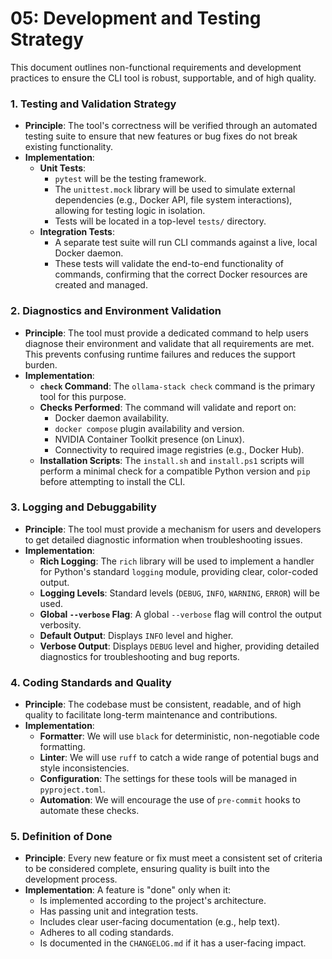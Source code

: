 # 05: Development and Testing Strategy

This document outlines non-functional requirements and development practices to ensure the CLI tool is robust, supportable, and of high quality.

### 1. Testing and Validation Strategy

- **Principle**: The tool's correctness will be verified through an automated testing suite to ensure that new features or bug fixes do not break existing functionality.
- **Implementation**:
    - **Unit Tests**:
        - `pytest` will be the testing framework.
        - The `unittest.mock` library will be used to simulate external dependencies (e.g., Docker API, file system interactions), allowing for testing logic in isolation.
        - Tests will be located in a top-level `tests/` directory.
    - **Integration Tests**:
        - A separate test suite will run CLI commands against a live, local Docker daemon.
        - These tests will validate the end-to-end functionality of commands, confirming that the correct Docker resources are created and managed.

### 2. Diagnostics and Environment Validation

- **Principle**: The tool must provide a dedicated command to help users diagnose their environment and validate that all requirements are met. This prevents confusing runtime failures and reduces the support burden.
- **Implementation**:
    - **`check` Command**: The `ollama-stack check` command is the primary tool for this purpose.
    - **Checks Performed**: The command will validate and report on:
        - Docker daemon availability.
        - `docker compose` plugin availability and version.
        - NVIDIA Container Toolkit presence (on Linux).
        - Connectivity to required image registries (e.g., Docker Hub).
    - **Installation Scripts**: The `install.sh` and `install.ps1` scripts will perform a minimal check for a compatible Python version and `pip` before attempting to install the CLI.

### 3. Logging and Debuggability

- **Principle**: The tool must provide a mechanism for users and developers to get detailed diagnostic information when troubleshooting issues.
- **Implementation**:
    - **Rich Logging**: The `rich` library will be used to implement a handler for Python's standard `logging` module, providing clear, color-coded output.
    - **Logging Levels**: Standard levels (`DEBUG`, `INFO`, `WARNING`, `ERROR`) will be used.
    - **Global `--verbose` Flag**: A global `--verbose` flag will control the output verbosity.
    - **Default Output**: Displays `INFO` level and higher.
    - **Verbose Output**: Displays `DEBUG` level and higher, providing detailed diagnostics for troubleshooting and bug reports.

### 4. Coding Standards and Quality
- **Principle**: The codebase must be consistent, readable, and of high quality to facilitate long-term maintenance and contributions.
- **Implementation**:
    - **Formatter**: We will use `black` for deterministic, non-negotiable code formatting.
    - **Linter**: We will use `ruff` to catch a wide range of potential bugs and style inconsistencies.
    - **Configuration**: The settings for these tools will be managed in `pyproject.toml`.
    - **Automation**: We will encourage the use of `pre-commit` hooks to automate these checks.

### 5. Definition of Done
- **Principle**: Every new feature or fix must meet a consistent set of criteria to be considered complete, ensuring quality is built into the development process.
- **Implementation**: A feature is "done" only when it:
    - Is implemented according to the project's architecture.
    - Has passing unit and integration tests.
    - Includes clear user-facing documentation (e.g., help text).
    - Adheres to all coding standards.
    - Is documented in the `CHANGELOG.md` if it has a user-facing impact. 